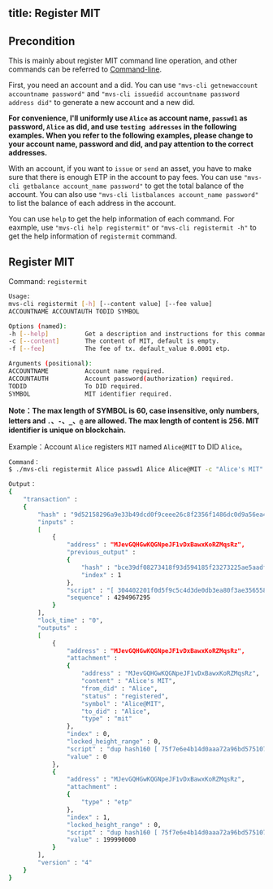 title: Register MIT
---

## Precondition
This is mainly about register MIT command line operation, and other commands can be referred to [Command-line](command-line.html).

First, you need an account and a did. You can use `"mvs-cli getnewaccount accountname password"` and `"mvs-cli issuedid accountname password address did"` to generate a new account and a new did.

**For convenience, I'll uniformly use `Alice` as account name, `passwd1` as password, `Alice` as did, and use `testing addresses` in the following examples. When you refer to the following examples, please change to your account name, password and did, and pay attention to the correct addresses.**

With an account, if you want to `issue` or `send` an asset, you have to make sure that there is enough ETP in the account to pay fees. You can use `"mvs-cli getbalance account_name password"` to get the total balance of the account. You can also use `"mvs-cli listbalances account_name password"` to list the balance of each address in the account.

You can use `help` to get the help information of each command. For eaxmple, use `"mvs-cli help registermit"` or `"mvs-cli registermit -h"` to get the help information of `registermit` command.

## Register MIT
Command: `registermit`

```bash
Usage:
mvs-cli registermit [-h] [--content value] [--fee value]          
ACCOUNTNAME ACCOUNTAUTH TODID SYMBOL     

Options (named):
-h [--help]          Get a description and instructions for this command.
-c [--content]       The content of MIT, default is empty.
-f [--fee]           The fee of tx. default_value 0.0001 etp.

Arguments (positional):
ACCOUNTNAME          Account name required.
ACCOUNTAUTH          Account password(authorization) required.
TODID                To DID required.
SYMBOL               MIT identifier required.
```
**Note：The max length of SYMBOL is 60, case insensitive, only numbers, letters and `.`、`-`、`_`、`@` are allowed. The max length of content is 256. MIT identifier is unique on blockchain.**

Example：Account `Alice` registers `MIT` named `Alice@MIT` to DID `Alice`。
```bash
Command：
$ ./mvs-cli registermit Alice passwd1 Alice Alice@MIT -c "Alice's MIT"

Output：
{
	"transaction" : 
	{
		"hash" : "9d52158296a9e33b49dcd0f9ceee26c8f2356f1486dc0d9a56ea49a1dd0d97e3",
		"inputs" : 
		[
			{
				"address" : "MJevGQHGwKQGNpeJF1vDxBawxKoRZMqsRz",
				"previous_output" : 
				{
					"hash" : "bce39df08273418f93d594185f23273225ae5aadfe6bd54ea4f7bbae50a61ea2",
					"index" : 1
				},
				"script" : "[ 304402201f0d5f9c5c4d3de0db3ea80f3ae356558f76dfddc124c10eceb6523d2255b075022001f788e0a008b002c6bc9a31e2c945f9bbed4e6ba7def1f5c867e29f01d362c001 ] [ 039497a1b7e0dbc762fbd389d8b1ac3215782758c753c521fc4e40914f8e14d5e8 ]",
				"sequence" : 4294967295
			}
		],
		"lock_time" : "0",
		"outputs" : 
		[
			{
				"address" : "MJevGQHGwKQGNpeJF1vDxBawxKoRZMqsRz",
				"attachment" : 
				{
					"address" : "MJevGQHGwKQGNpeJF1vDxBawxKoRZMqsRz",
					"content" : "Alice's MIT",
					"from_did" : "Alice",
					"status" : "registered",
					"symbol" : "Alice@MIT",
					"to_did" : "Alice",
					"type" : "mit"
				},
				"index" : 0,
				"locked_height_range" : 0,
				"script" : "dup hash160 [ 75f7e6e4b14d0aaa72a96bd5751070e7b7f813fb ] equalverify checksig",
				"value" : 0
			},
			{
				"address" : "MJevGQHGwKQGNpeJF1vDxBawxKoRZMqsRz",
				"attachment" : 
				{
					"type" : "etp"
				},
				"index" : 1,
				"locked_height_range" : 0,
				"script" : "dup hash160 [ 75f7e6e4b14d0aaa72a96bd5751070e7b7f813fb ] equalverify checksig",
				"value" : 199990000
			}
		],
		"version" : "4"
	}
}
```
